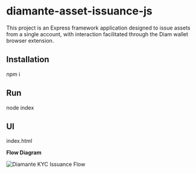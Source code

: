 # diamante-asset-issuance-js

This project is an Express framework application designed to issue assets from a single account, with interaction facilitated through the Diam wallet browser extension.

## Installation

npm i

## Run

node index

## UI

index.html

**Flow Diagram**


![Diamante KYC Issuance Flow](https://github.com/user-attachments/assets/a0ac5795-9fed-40a3-98ba-ecbe38381cd4)
